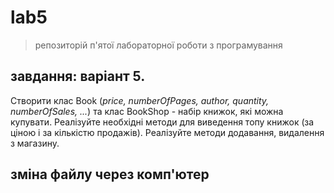 # lab5
> репозиторій п'ятої лабораторної роботи з програмування
## завдання: варіант 5.

Створити клас Book (*price, numberOfPages, author, quantity, numberOfSales, ...*) та клас BookShop - набір книжок, які можна купувати. Реалізуйте необхідні методи для виведення топу книжок (за ціною і за кількістю продажів). Реалізуйте методи додавання, видалення з магазину.

## зміна файлу через комп'ютер
